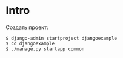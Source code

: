 # Intro

Создать проект:

```
$ django-admin startproject djangoexample
$ cd djangoexample
$ ./manage.py startapp common
```
